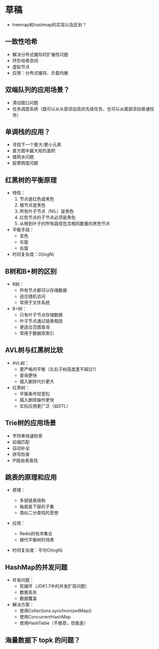 # 草稿

* treemap和hashmap的实现以及区别？

## 一致性哈希

* 解决分布式缓存的扩展性问题
* 环形哈希空间
* 虚拟节点
* 应用：分布式缓存、负载均衡

## 双端队列的应用场景？

* 滑动窗口问题
* 任务调度系统（既可以从头部添加高优先级任务，也可以从尾部添加普通任务）

## 单调栈的应用？

* 寻找下一个更大/更小元素
* 直方图中最大矩形面积
* 接雨水问题
* 股票跨度问题

## 红黑树的平衡原理

* 特性：
  1. 节点是红色或黑色
  2. 根节点是黑色
  3. 所有叶子节点（NIL）是黑色
  4. 红色节点的子节点必须是黑色
  5. 从根到叶子的所有路径包含相同数量的黑色节点
* 平衡手段：
  * 变色
  * 左旋
  * 右旋
* 时间复杂度：O(logN)

## B树和B+树的区别

* B树：
  * 所有节点都可以存储数据
  * 适合随机访问
  * 常用于文件系统
* B+树：
  * 只有叶子节点存储数据
  * 叶子节点通过链表相连
  * 更适合范围查询
  * 常用于数据库索引

## AVL树与红黑树比较

* AVL树：
  * 更严格的平衡（左右子树高度差不超过1）
  * 查询更快
  * 插入删除代价更大
* 红黑树：
  * 平衡条件较宽松
  * 插入删除操作更快
  * 实际应用更广泛（如STL）

## Trie树的应用场景

* 字符串快速检索
* 前缀匹配
* 自动补全
* 拼写检查
* IP路由表查找

## 跳表的原理和应用

* 原理：
  * 多层链表结构
  * 每层是下层的子集
  * 类似二分查找的思想

* 应用：
  * Redis的有序集合
  * 替代平衡树的场景
* 时间复杂度：平均O(logN)

## HashMap的并发问题

* 并发问题：
  * 死循环（JDK1.7中的并发扩容问题）
  * 数据丢失
  * 数据覆盖
* 解决方案：
  * 使用Collections.synchronizedMap()
  * 使用ConcurrentHashMap
  * 使用HashTable（不推荐，性能差）

## 海量数据下 topk 的问题？
